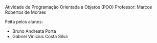 Atividade de Programação Orientada a Objetos (POO)
Professor: Marcos Robertos de Moraes

Feita pelos alunos:
- Bruno Andreata Porta
- Gabriel Vinícius Costa Silva
